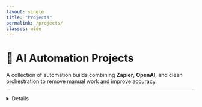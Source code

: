```yaml
---
layout: single
title: "Projects"
permalink: /projects/
classes: wide
---
```


# 🧠 AI Automation Projects
A collection of automation builds combining **Zapier**, **OpenAI**, and clean orchestration to remove manual work and improve accuracy.

---

<details>
  
## ⚙️ Contract Processing Bot
**Type:** Document Intelligence  
**Stack:** Zapier, OpenAI, Google Drive, Gmail, Slack, Google Sheets  

This bot automates contract intake and review—extracting key clauses, identifying risks, logging results, and routing approvals.

**Highlights**
- 80–90% reduction in contract triage time  
- Real-time Slack alerts for risky clauses  
- Seamless Google Drive + Sheets tracking

### 🧩 Workflow Diagram

### ⚙️ Contract Processing Bot — Diagram

```mermaid
%%{init: {'flowchart': { 'htmlLabels': true, 'wrap': true, 'nodeSpacing': 60, 'rankSpacing': 80 }}}%%
flowchart LR
  subgraph Intake [📥 Intake]
    A1["(1) Gmail Trigger<br/>new attachment 'contract'"]
    A2["(2) Slack<br/>intake notification"]
    A3{"(3) Filter<br/>contract file?"}
    A1 --> A2 --> A3
  end

  A3 -- Yes --> A4["(4) Save to Drive<br/>/Contracts/Incoming"]
  A3 -- No  --> R1["Skip + log<br/>in Sheets"] --> H1([End])

  subgraph AI_Validation [🧠 AI Extraction + Validation]
    B1["(5) OpenAI<br/>extract JSON summary"]
    B2{"Schema-valid<br/>JSON?"}
    B1 --> B2
    B2 -- No --> B1R["Retry<br/>stricter prompt"]
    B2 -- Yes --> C1["(6) Code step<br/>parse JSON → fields"]
  end

  A4 --> B1
  C1 --> D1["(7) Sheets<br/>append run log"]

  subgraph Routing [📊 Routing & Actions]
    D1 --> D2{"(8) Risks<br/>detected?"}
    D2 -- Yes --> E1["Slack<br/>review thread"]
    D2 -- No  --> F1["Move to<br/>/Contracts/Approved"]
    F1 --> F2["(9) Gmail<br/>confirmation email"]
  end

  E1 --> H1
  F2 --> H1

```

**Workflow Steps**

1. **Trigger:** Gmail — new attachment containing “contract”
2. **Notify:** Send immediate Slack notification (intake)
3. **Filter:** Only process contract files (skip & log others)
4. **Store:** Upload to Google Drive → `/Contracts/Incoming`
5. **Extract:** OpenAI step creates JSON summary (parties, dates, amounts, renewal, risks)
6. **Parse:** Code by Zapier converts JSON to typed fields
7. **Log:** Append all run details to Google Sheets
8. **Route:** If risks found → Slack human review thread; else continue
9. **Confirm:** Send email confirmations for auto-approved contracts

</details>
